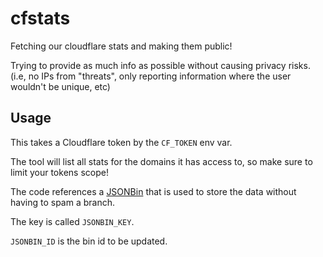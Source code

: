 # cfstats

Fetching our cloudflare stats and making them public!

Trying to provide as much info as possible without causing privacy risks. (i.e,
no IPs from "threats", only reporting information where the user wouldn't be
unique, etc)



## Usage

This takes a Cloudflare token by the `CF_TOKEN` env var.

The tool will list all stats for the domains it has access to, so make sure to
limit your tokens scope!

The code references a [JSONBin](https://jsonbin.io) that is used to store the
data without having to spam a branch.

The key is called `JSONBIN_KEY`.

`JSONBIN_ID` is the bin id to be updated.
